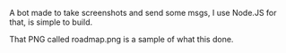A bot made to take screenshots and send some msgs, I use Node.JS for that, is simple to build.

That PNG called roadmap.png is a sample of what this done.